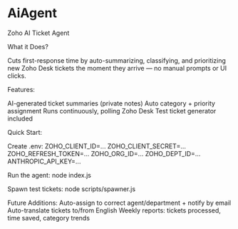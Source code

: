 # AiAgent

Zoho AI Ticket Agent

What it Does?

Cuts first-response time by auto-summarizing, classifying, and prioritizing new Zoho Desk tickets the moment they arrive — no manual prompts or UI clicks.

Features:

AI-generated ticket summaries (private notes)
Auto category + priority assignment
Runs continuously, polling Zoho Desk
Test ticket generator included

Quick Start:

Create .env:
ZOHO_CLIENT_ID=...
ZOHO_CLIENT_SECRET=...
ZOHO_REFRESH_TOKEN=...
ZOHO_ORG_ID=...
ZOHO_DEPT_ID=...
ANTHROPIC_API_KEY=...


Run the agent:
node index.js

Spawn test tickets:
node scripts/spawner.js

Future Additions:
Auto-assign to correct agent/department + notify by email
Auto-translate tickets to/from English
Weekly reports: tickets processed, time saved, category trends